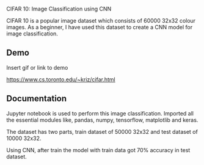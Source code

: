 CIFAR 10: Image Classification using CNN

CIFAR 10 is a popular image dataset which consists of 60000 32x32 colour images. As a beginner, I have used this dataset to create a CNN model for image classification.


## Demo

Insert gif or link to demo

https://www.cs.toronto.edu/~kriz/cifar.html
## Documentation

Jupyter notebook is used to perform this image classification.
Imported all the essential modules like,
pandas, numpy, tensorflow, matplotlib and keras.

The dataset has two parts, train dataset of 50000 32x32 and test dataset of 10000 32x32.

Using CNN, after train the model with train data got 70% accuracy in test dataset.

